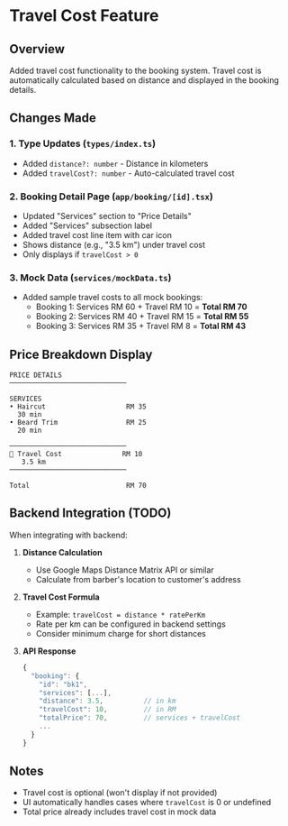# Travel Cost Feature

## Overview
Added travel cost functionality to the booking system. Travel cost is automatically calculated based on distance and displayed in the booking details.

## Changes Made

### 1. Type Updates (`types/index.ts`)
- Added `distance?: number` - Distance in kilometers
- Added `travelCost?: number` - Auto-calculated travel cost

### 2. Booking Detail Page (`app/booking/[id].tsx`)
- Updated "Services" section to "Price Details"
- Added "Services" subsection label
- Added travel cost line item with car icon
- Shows distance (e.g., "3.5 km") under travel cost
- Only displays if `travelCost > 0`

### 3. Mock Data (`services/mockData.ts`)
- Added sample travel costs to all mock bookings:
  - Booking 1: Services RM 60 + Travel RM 10 = **Total RM 70**
  - Booking 2: Services RM 40 + Travel RM 15 = **Total RM 55**
  - Booking 3: Services RM 35 + Travel RM 8 = **Total RM 43**

## Price Breakdown Display

```
PRICE DETAILS
─────────────────────────────

SERVICES
• Haircut                    RM 35
  30 min
• Beard Trim                 RM 25
  20 min

─────────────────────────────
🚗 Travel Cost               RM 10
   3.5 km
─────────────────────────────

Total                        RM 70
```

## Backend Integration (TODO)

When integrating with backend:

1. **Distance Calculation**
   - Use Google Maps Distance Matrix API or similar
   - Calculate from barber's location to customer's address

2. **Travel Cost Formula**
   - Example: `travelCost = distance * ratePerKm`
   - Rate per km can be configured in backend settings
   - Consider minimum charge for short distances

3. **API Response**
   ```typescript
   {
     "booking": {
       "id": "bk1",
       "services": [...],
       "distance": 3.5,          // in km
       "travelCost": 10,         // in RM
       "totalPrice": 70,         // services + travelCost
       ...
     }
   }
   ```

## Notes
- Travel cost is optional (won't display if not provided)
- UI automatically handles cases where `travelCost` is 0 or undefined
- Total price already includes travel cost in mock data
